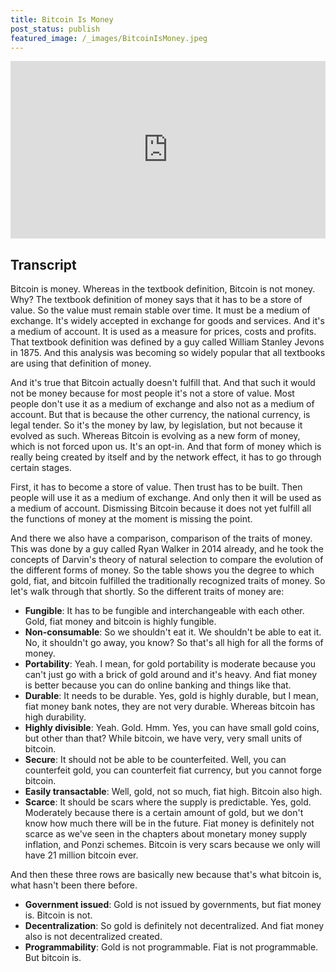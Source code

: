 ```yaml
---
title: Bitcoin Is Money
post_status: publish
featured_image: /_images/BitcoinIsMoney.jpeg
---
```


<div style="padding:56.25% 0 0 0;position:relative;"><iframe src="https://player.vimeo.com/video/847764562?badge=0&amp;autopause=0&amp;player_id=0&amp;app_id=58479" frameborder="0" allow="autoplay; fullscreen; picture-in-picture" allowfullscreen style="position:absolute;top:0;left:0;width:100%;height:100%;" title="035 Bitcoin Is Money"></iframe></div>

<div style="margin-bottom:30px;"></div>

## Transcript

Bitcoin is money. Whereas in the textbook definition, Bitcoin is not money. Why? The textbook definition of money says that it has to be a store of value. So the value must remain stable over time. It must be a medium of exchange. It's widely accepted in exchange for goods and services. And it's a medium of account. It is used as a measure for prices, costs and profits. That textbook definition was defined by a guy called William Stanley Jevons in 1875. And this analysis was becoming so widely popular that all textbooks are using that definition of money. 

And it's true that Bitcoin actually doesn't fulfill that. And that such it would not be money because for most people it's not a store of value. Most people don't use it as a medium of exchange and also not as a medium of account. But that is because the other currency, the national currency, is legal tender. So it's the money by law, by legislation, but not because it evolved as such. Whereas Bitcoin is evolving as a new form of money, which is not forced upon us. It's an opt-in. And that form of money which is really being created by itself and by the network effect, it has to go through certain stages. 

First, it has to become a store of value. Then trust has to be built. Then people will use it as a medium of exchange. And only then it will be used as a medium of account. Dismissing Bitcoin because it does not yet fulfill all the functions of money at the moment is missing the point. 

And there we also have a comparison, comparison of the traits of money. This was done by a guy called Ryan Walker in 2014 already, and he took the concepts of Darvin's theory of natural selection to compare the evolution of the different forms of money. So the table shows you the degree to which gold, fiat, and bitcoin fulfilled the traditionally recognized traits of money. So let's walk through that shortly. So the different traits of money are:
- **Fungible**: It has to be fungible and interchangeable with each other. Gold, fiat money and bitcoin is highly fungible.
- **Non-consumable**: So we shouldn't eat it. We shouldn't be able to eat it. No, it shouldn't go away, you know? So that's all high for all the forms of money.
- **Portability**: Yeah. I mean, for gold portability is moderate because you can't just go with a brick of gold around and it's heavy. And fiat money is better because you can do online banking and things like that.
- **Durable**: It needs to be durable. Yes, gold is highly durable, but I mean, fiat money bank notes, they are not very durable. Whereas bitcoin has high durability.
- **Highly divisible**: Yeah. Gold. Hmm. Yes, you can have small gold coins, but other than that? While bitcoin, we have very, very small units of bitcoin.
- **Secure**: It should not be able to be counterfeited. Well, you can counterfeit gold, you can counterfeit fiat currency, but you cannot forge bitcoin.
-  **Easily transactable**: Well, gold, not so much, fiat high. Bitcoin also high.
-  **Scarce**: It should be scars where the supply is predictable. Yes, gold. Moderately because there is a certain amount of gold, but we don't know how much there will be in the future. Fiat money is definitely not scarce as we've seen in the chapters about monetary money supply inflation, and Ponzi schemes. Bitcoin is very scars because we only will have 21 million bitcoin ever.

And then these three rows are basically new because that's what bitcoin is, what hasn't been there before. 

- **Government issued**: Gold is not issued by governments, but fiat money is. Bitcoin is not.
- **Decentralization**: So gold is definitely not decentralized. And fiat money also is not decentralized created.
- **Programmability**: Gold is not programmable. Fiat is not programmable. But bitcoin is.
